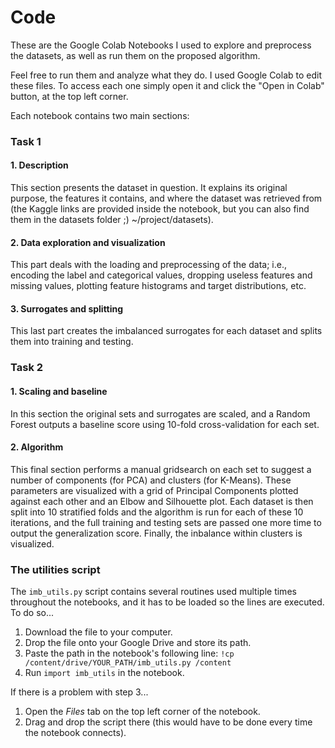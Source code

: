 # Code

These are the Google Colab Notebooks I used to explore and preprocess the datasets, as well as run them on the proposed algorithm.

Feel free to run them and analyze what they do. I used Google Colab to edit these files. To access each one simply open it and click the "Open in Colab" button, at the top left corner.

Each notebook contains two main sections:

### Task 1

#### 1. Description
   
This section presents the dataset in question. It explains its original purpose, the features it contains, and where the dataset was retrieved from (the Kaggle links are provided inside the notebook, but you can also find them in the datasets folder ;) ~/project/datasets).

#### 2. Data exploration and visualization

This part deals with the loading and preprocessing of the data; i.e., encoding the label and categorical values, dropping useless features and missing values, plotting feature histograms and target distributions, etc.

#### 3. Surrogates and splitting

This last part creates the imbalanced surrogates for each dataset and splits them into training and testing.

### Task 2

#### 1. Scaling and baseline

In this section the original sets and surrogates are scaled, and a Random Forest outputs a baseline score using 10-fold cross-validation for each set.

#### 2. Algorithm

This final section performs a manual gridsearch on each set to suggest a number of components (for PCA) and clusters (for K-Means). These parameters are visualized with a grid of Principal Components plotted against each other and an Elbow and Silhouette plot. Each dataset is then split into 10 stratified folds and the algorithm is run for each of these 10 iterations, and the full training and testing sets are passed one more time to output the generalization score. Finally, the inbalance within clusters is visualized.

### The utilities script

The `imb_utils.py` script contains several routines used multiple times throughout the notebooks, and it has to be loaded so the lines are executed. To do so...

1. Download the file to your computer.
2. Drop the file onto your Google Drive and store its path.
3. Paste the path in the notebook's following line: `!cp /content/drive/YOUR_PATH/imb_utils.py /content`
4. Run `import imb_utils` in the notebook.

If there is a problem with step 3...
1. Open the *Files* tab on the top left corner of the notebook.
2. Drag and drop the script there (this would have to be done every time the notebook connects).
